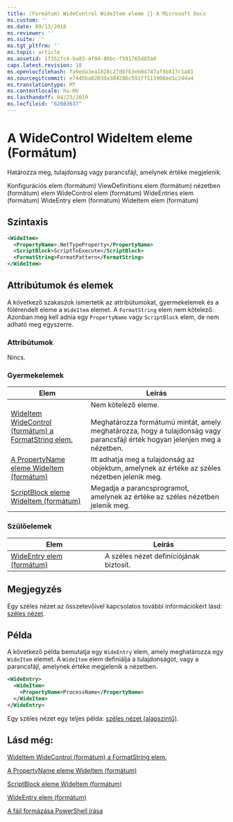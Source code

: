 ```yaml
---
title: (Formátum) WideControl WideItem eleme |} A Microsoft Docs
ms.custom: ''
ms.date: 09/13/2016
ms.reviewer: ''
ms.suite: ''
ms.tgt_pltfrm: ''
ms.topic: article
ms.assetid: 17352fc4-ba83-4f04-86bc-f591765d85a8
caps.latest.revision: 18
ms.openlocfilehash: fa9eda3ea1028c27dbfb3eb04747af3b817c1a81
ms.sourcegitcommit: e7445ba8203da304286c591ff513900ad1c244a4
ms.translationtype: MT
ms.contentlocale: hu-HU
ms.lasthandoff: 04/23/2019
ms.locfileid: "62083637"
---
```

# <a name="wideitem-element-for-widecontrol-format"></a>A WideControl WideItem eleme (Formátum)

Határozza meg, tulajdonság vagy parancsfájl, amelynek értéke megjelenik.

Konfigurációs elem (formátum) ViewDefinitions elem (formátum) nézetben (formátum) elem WideControl elem (formátum) WideEntries elem (formátum) WideEntry elem (formátum) WideItem elem (formátum)

## <a name="syntax"></a>Szintaxis

```xml
<WideItem>
  <PropertyName>.NetTypeProperty</PropertyName>
  <ScriptBlock>ScriptToExecute</ScriptBlock>
  <FormatString>FormatPattern</FormatString>
</WideItem>
```

## <a name="attributes-and-elements"></a>Attribútumok és elemek

A következő szakaszok ismertetik az attribútumokat, gyermekelemek és a fölérendelt eleme a `WideItem` elemet. A `FormatString` elem nem kötelező. Azonban meg kell adnia egy `PropertyName` vagy `ScriptBlock` elem, de nem adható meg egyszerre.

### <a name="attributes"></a>Attribútumok

Nincs.

### <a name="child-elements"></a>Gyermekelemek

|Elem|Leírás|
|-------------|-----------------|
|[WideItem WideControl (formátum) a FormatString elem.](./formatstring-element-for-wideitem-for-widecontrol-format.md)|Nem kötelező eleme.<br /><br /> Meghatározza formátumú mintát, amely meghatározza, hogy a tulajdonság vagy parancsfájl érték hogyan jelenjen meg a nézetben.|
|[A PropertyName eleme WideItem (formátum)](./propertyname-element-for-wideitem-for-widecontrol-format.md)|Itt adhatja meg a tulajdonság az objektum, amelynek az értéke az széles nézetben jelenik meg.|
|[ScriptBlock eleme WideItem (formátum)](./scriptblock-element-for-wideitem-for-widecontrol-format.md)|Megadja a parancsprogramot, amelynek az értéke az széles nézetben jelenik meg.|

### <a name="parent-elements"></a>Szülőelemek

|Elem|Leírás|
|-------------|-----------------|
|[WideEntry elem (formátum)](./wideentry-element-for-widecontrol-format.md)|A széles nézet definíciójának biztosít.|

## <a name="remarks"></a>Megjegyzés

Egy széles nézet az összetevőivel kapcsolatos további információkért lásd: [széles nézet](./creating-a-wide-view.md).

## <a name="example"></a>Példa

A következő példa bemutatja egy `WideEntry` elem, amely meghatározza egy `WideItem` elemet. A `WideItem` elem definiálja a tulajdonságot, vagy a parancsfájl, amelynek értéke megjelenik a nézetben.

```xml
<WideEntry>
  <WideItem>
    <PropertyName>ProcessName</PropertyName>
  </WideItem>
</WideEntry>
```

Egy széles nézet egy teljes példa: [széles nézet (alapszintű)](./wide-view-basic.md).

## <a name="see-also"></a>Lásd még:

[WideItem WideControl (formátum) a FormatString elem.](./formatstring-element-for-wideitem-for-widecontrol-format.md)

[A PropertyName eleme WideItem (formátum)](./propertyname-element-for-wideitem-for-widecontrol-format.md)

[ScriptBlock eleme WideItem (formátum)](./scriptblock-element-for-wideitem-for-widecontrol-format.md)

[WideEntry elem (formátum)](./wideentry-element-for-widecontrol-format.md)

[A fájl formázása PowerShell írása](./writing-a-powershell-formatting-file.md)

